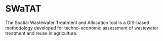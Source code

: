 # SWaTAT
The Spatial Wastewater Treatment and Allocation tool is a GIS-based methodology developed for techno-economic assessment of wastewater treatment and reuse in agriculture. 

